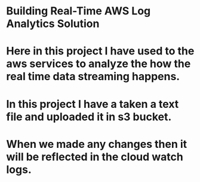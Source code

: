 # Building Real-Time AWS Log Analytics Solution
# Here in this project I have used to the aws services to analyze the how the real time data streaming happens.
# In this project I have a taken a text file and uploaded it in s3 bucket.
# When we made any changes then it will be reflected in the cloud watch logs.

